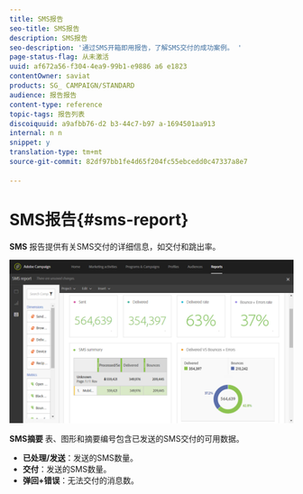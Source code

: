 ```yaml
---
title: SMS报告
seo-title: SMS报告
description: SMS报告
seo-description: '通过SMS开箱即用报告，了解SMS交付的成功案例。 '
page-status-flag: 从未激活
uuid: af672a56-f304-4ea9-99b1-e9886 a6 e1823
contentOwner: saviat
products: SG_ CAMPAIGN/STANDARD
audience: 报告报告
content-type: reference
topic-tags: 报告列表
discoiquuid: a9afbb76-d2 b3-44c7-b97 a-1694501aa913
internal: n n
snippet: y
translation-type: tm+mt
source-git-commit: 82df97bb1fe4d65f204fc55ebcedd0c47337a8e7

---
```



# SMS报告{#sms-report}

**SMS** 报告提供有关SMS交付的详细信息，如交付和跳出率。

![](assets/dynamic_report_sms.png)

**SMS摘要** 表、图形和摘要编号包含已发送的SMS交付的可用数据。

* **已处理/发送**：发送的SMS数量。
* **交付**：发送的SMS数量。
* **弹回+错误**：无法交付的消息数。

